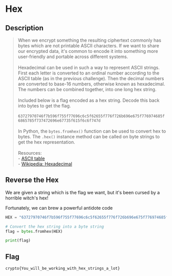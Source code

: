 # Hex

## Description

> When we encrypt something the resulting ciphertext commonly has bytes which are not printable ASCII characters. If we want to share our encrypted data, it's common to encode it into something more user-friendly and portable across different systems.\
> \
> Hexadecimal can be used in such a way to represent ASCII strings. First each letter is converted to an ordinal number according to the ASCII table (as in the previous challenge). Then the decimal numbers are converted to base-16 numbers, otherwise known as hexadecimal. The numbers can be combined together, into one long hex string.\
> \
> Included below is a flag encoded as a hex string. Decode this back into bytes to get the flag.\
> \
> `63727970746f7b596f755f77696c6c5f62655f776f726b696e675f776974685f6865785f737472696e67735f615f6c6f747d`\
> \
> &#x20;In Python, the `bytes.fromhex()` function can be used to convert hex to bytes. The `.hex()` instance method can be called on byte strings to get the hex representation.\
> \
> Resources:\
> &#x20; \- [ASCII table](https://www.rapidtables.com/code/text/ascii-table.html)\
> &#x20; \- [Wikipedia: Hexadecimal](https://en.wikipedia.org/wiki/Hexadecimal)

## Reverse the Hex

We are given a string which is the flag we want, but it's been cursed by a horrible witch's hex!

Fortunately, we can brew a powerful antidote code

```python
HEX = "63727970746f7b596f755f77696c6c5f62655f776f726b696e675f776974685f6865785f737472696e67735f615f6c6f747d"

# Convert the hex string into a byte string
flag = bytes.fromhex(HEX)

print(flag)
```

## Flag

`crypto{You_will_be_working_with_hex_strings_a_lot}`
